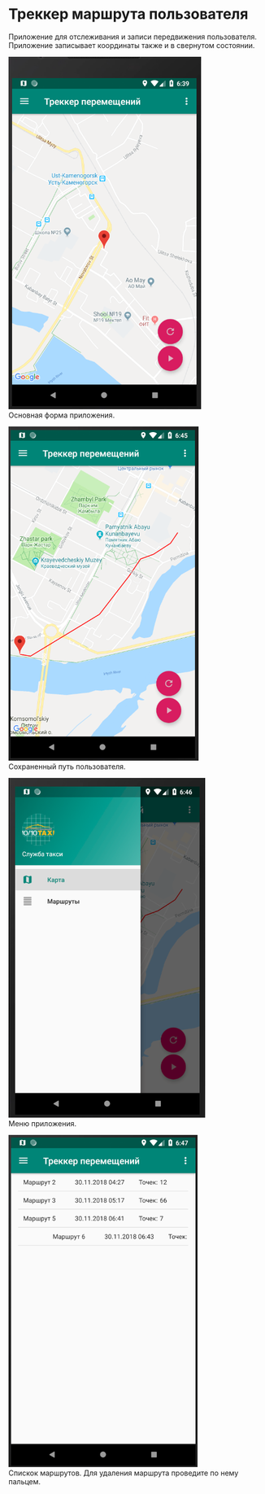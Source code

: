 # Треккер маршрута пользователя
Приложение для отслеживания и записи передвижения пользователя. Приложение записывает координаты также и в свернутом состоянии.
<br />

![Основная форма](/screenshots/1.PNG?raw=true "Основная форма")<br />
Основная форма приложения.

![Сохраненный путь пользователя](/screenshots/2.PNG?raw=true "Сохраненный путь пользователя")<br />
Сохраненный путь пользователя.

![Меню приложения](/screenshots/3.PNG?raw=true "Меню приложения")<br />
Меню приложения.

![Спискок маршрутов](/screenshots/4.png?raw=true "Спискок маршрутов")<br />
Спискок маршрутов. Для удаления маршрута проведите по нему пальцем.
